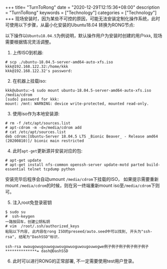 +++
title= "TurnToRong"
date = "2020-12-29T12:15:36+08:00"
description = "TurnToRong"
keywords = ["Technology"]
categories = ["Technology"]
+++
现场安装时，因为某些不可控的原因，可能无法安装定制化操作系统，此时可使用以下步骤，从最小化安装的Ubuntu18.04 转换为RONG节点:    

以下操作以`Ubuntu18.04.5`为例说明，默认操作用户为安装时创建的用户`kkk`, 现场需要根据情况灵活调整。

1. 上传ISO到机器:   

```
# scp ./ubuntu-18.04.5-server-amd64-auto-xfs.iso kkk@192.168.122.32:/home/kkk
kkk@192.168.122.32's password: 
```
2. 在机器上挂载iso:    

```
kkk@ubuntu:~$ sudo mount ubuntu-18.04.5-server-amd64-auto-xfs.iso /media/cdrom
[sudo] password for kkk: 
mount: /mnt: WARNING: device write-protected, mounted read-only.
```

3. 使用iso作为本地安装源:    

```
# rm -f /etc/apt/sources.list
# apt-cdrom -m -d=/media/cdrom add
# cat /etc/apt/sources.list
deb cdrom:[Ubuntu-Server 18.04.5 LTS _Bionic Beaver_ - Release amd64 (20200810)]/ bionic main restricted

```
4. 此时`apt-get`更新源并安装对应的包:   

```
# apt-get update 
# apt-get install nfs-common openssh-server update-motd parted build-essential telnet tcpdump python
```
安装完毕后程序会自动umount `/media/cdrom`下挂载的ISO， 如果提示需要重新mount `/media/cdrom`的时候，则在另一终端重新mount iso至`/media/cdrom`下则可。

5. 注入root免登录密钥

```
$ sudo su
#  ssh-keygen 
一路按回车，创建公钥私钥
# vim  /root/.ssh/authorized_keys
粘贴以下内容, 此内容在rong ISO的preseed/auto.seed中可以找到, 开头为"ssh-rsa", 结尾为"DashSSD"标识.

ssh-rsa owaugowugouwoguwougowuoguwougouwogwe例子例子例子例子例子例子**************= dash@DashSSD
```

6. 此时可以进行RONG的正常部署, 不一定需要使用test用户登录。
